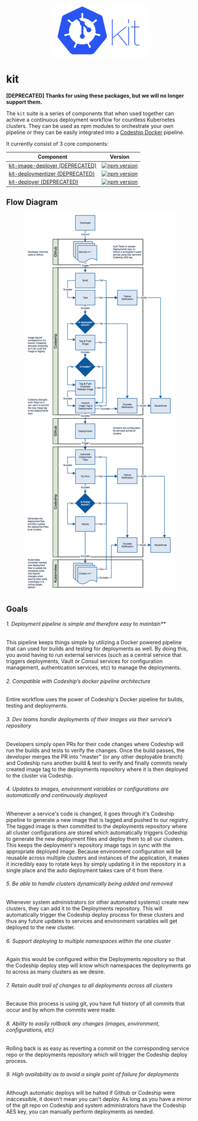<p align="center">
  <a href="https://invisionapp.github.io/kit/">
    <img src="https://github.com/InVisionApp/kit/raw/master/media/kit-logo-horz-sm.png">
  </a>
</p>

# kit

**[DEPRECATED] Thanks for using these packages, but we will no longer support them.**

The `kit` suite is a series of components that when used together can achieve a continuous deployment workflow for countless Kubernetes clusters. They can be used as npm modules to orchestrate your own pipeline or they can be easily integrated into a [Codeship Docker](http://pages.codeship.com/docker) pipeline.

It currently consist of 3 core components:

| Component               | Version           |
| ----------------------- |-------------------|
| [kit-image-deployer (DEPRECATED) ](https://github.com/InVisionApp/kit-image-deployer)      | [![npm version](https://badge.fury.io/js/kit-image-deployer.svg)](https://badge.fury.io/js/kit-image-deployer) |
| [kit-deploymentizer (DEPRECATED) ](https://github.com/InVisionApp/kit-deploymentizer)      | [![npm version](https://badge.fury.io/js/kit-deploymentizer.svg)](https://badge.fury.io/js/kit-deploymentizer)      |
| [kit-deployer (DEPRECATED) ](https://github.com/InVisionApp/kit-deployer)            | [![npm version](https://badge.fury.io/js/kit-deployer.svg)](https://badge.fury.io/js/kit-deployer)      |

## Flow Diagram

<p align="center">
  <img src="https://github.com/InVisionApp/kit/raw/master/media/kit-flowchart.png">
</p>

## Goals

###### 1. Deployment pipeline is simple and therefore easy to maintain**

This pipeline keeps things simple by utilizing a Docker powered pipeline that can used for builds and testing for deployments as well. By doing this, you avoid having to run external services (such as a central service that triggers deployments, Vault or Consul services for configuration management, authentication services, etc) to manage the deployments.

###### 2. Compatible with Codeship’s docker pipeline architecture

Entire workflow uses the power of Codeship's Docker pipeline for builds, testing and deployments.

###### 3. Dev teams handle deployments of their images via their service’s repository

Developers simply open PRs for their code changes where Codeship will run the builds and tests to verify the changes. Once the build passes, the developer merges the PR into "master" (or any other deployable branch) and Codeship runs another build & test to verify and finally commits newly created image tag to the deployments repository where it is then deployed to the cluster via Codeship.

###### 4. Updates to images, environment variables or configurations are automatically and continuously deployed

Whenever a service's code is changed, it goes through it's Codeship pipeline to generate a new image that is tagged and pushed to our registry. The tagged image is then committed to the deployments repository where all cluster configurations are stored which automatically triggers Codeship to generate the new deployment files and deploy them to all our clusters. This keeps the deployment's repository image tags in sync with the appropriate deployed image. Because environment configuration will be reusable across multiple clusters and instances of the application, it makes it incredibly easy to rotate keys by simply updating it in the repository in a single place and the auto deployment takes care of it from there.

###### 5. Be able to handle clusters dynamically being added and removed

Whenever system administrators (or other automated systems) create new clusters, they can add it to the Deployments repository. This will automatically trigger the Codeship deploy process for these clusters and thus any future updates to services and environment variables will get deployed to the new cluster.

###### 6. Support deploying to multiple namespaces within the one cluster

Again this would be configured within the Deployments repository so that the Codeship deploy step will know which namespaces the deployments go to across as many clusters as we desire.

###### 7. Retain audit trail of changes to all deployments across all clusters

Because this process is using git, you have full history of all commits that occur and by whom the commits were made.

###### 8. Ability to easily rollback any changes (images, environment, configurations, etc)

Rolling back is as easy as reverting a commit on the corresponding service repo or the deployments repository which will trigger the Codeship deploy process.

###### 9. High availability as to avoid a single point of failure for deployments
Although automatic deploys will be halted if Github or Codeship were inaccessible, it doesn't mean you can't deploy. As long as you have a mirror of the git repo on Codeship and system administrators have the Codeship AES key, you can manually perform deployments as needed.
